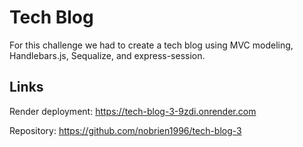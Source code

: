 # Tech Blog

For this challenge we had to create a tech blog using MVC modeling, Handlebars.js, Sequalize, and express-session.


## Links

Render deployment: https://tech-blog-3-9zdi.onrender.com

Repository: https://github.com/nobrien1996/tech-blog-3
